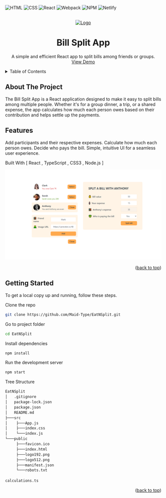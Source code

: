 ![HTML](https://img.shields.io/badge/HTML5-E34F26?style=for-the-badge&logo=html5&logoColor=white)
![CSS](https://img.shields.io/badge/CSS3-1572B6?style=for-the-badge&logo=css3&logoColor=white)
![React](https://img.shields.io/badge/React-20232A?style=for-the-badge&logo=react&logoColor=61DAFB)
![Webpack](https://img.shields.io/badge/Webpack-8DD6F9?style=for-the-badge&logo=webpack&logoColor=black)
![NPM](https://img.shields.io/badge/NPM-%23000000.svg?style=for-the-badge&logo=npm&logoColor=white)
![Netlify](https://img.shields.io/badge/Netlify-00C7B7?style=for-the-badge&logo=netlify&logoColor=white)


<div id="top"></div>


<!-- PROJECT LOGO --> <br /> <div align="center"> <a href="#"> <img src="https://cdn.iconscout.com/icon/free/png-512/free-split-bill-icon-download-in-svg-png-gif-file-formats--finance-banking-and-pack-business-icons-2618272.png?f=webp&w=256" alt="Logo" height="80"> </a> <h1 align="center">Bill Split App</h1> <p align="center"> A simple and efficient React app to split bills among friends or groups. <br /> <a href="https://main--eatnsplitproject.netlify.app/">View Demo</a> </p> </div> <!-- TABLE OF CONTENTS --> <details> <summary>Table of Contents</summary> <ol> <li> <a href="#about-the-project">About The Project</a> <ul> <li><a href="#features">Features</a></li> <li><a href="#built-with">Built With</a></li> </ul> </li> <li> <a href="#getting-started">Getting Started</a> <ul> <li><a href="#installation">Installation</a></li> <li><a href="#tree-structure">Tree Structure</a></li> </ul> </li></ol> </details> <!-- ABOUT THE PROJECT -->
<h2>About The Project</h2>

The Bill Split App is a React application designed to make it easy to split bills among multiple people. Whether it's for a group dinner, a trip, or a shared expense, the app calculates how much each person owes based on their contribution and helps settle up the payments.

<h2>Features</h2>

Add participants and their respective expenses.
Calculate how much each person owes.
Decide who pays the bill.
Simple, intuitive UI for a seamless user experience.

Built With
[
React ,
TypeScript ,
CSS3 ,
Node.js
]

<img src="img.png">

<p align="right">(<a href="#top">back to top</a>)</p>
<!-- GETTING STARTED -->
<h2>Getting Started</h2>

To get a local copy up and running, follow these steps.

Clone the repo

```sh
git clone https://github.com/Maid-Type/EatNSplit.git
```

Go to project folder

```sh
cd EatNSplit
```

Install dependencies

```sh
npm install
```

Run the development server

```sh
npm start
```
Tree Structure

```sh
EatNSplit
│   .gitignore
│   package-lock.json
│   package.json
│   README.md
├───src
│    ├───App.js
│    ├───index.css
│    └───index.js
└───public
     ├───favicon.ico
     ├───index.html
     ├───logo192.png
     ├───logo512.png
     ├───manifest.json
     └───robots.txt

calculations.ts
```

<p align="right">(<a href="#top">back to top</a>)</p>
